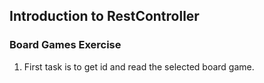 ## Introduction to RestController

### Board Games Exercise
1. First task is to get id and read the selected board game.
